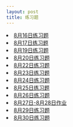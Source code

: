 ```yaml
---
layout: post
title: 练习题
---
```


<li> <a href="./0816/0816.html">8月16日练习题</a> </li>
<li> <a href="./0817/0817.html">8月17日练习题</a> </li>
<li> <a href="./0819/0819.html">8月19日练习题</a> </li>
<li> <a href="./0820/0820.html">8月20日练习题</a> </li>
<li> <a href="./0822/0822.html">8月22日练习题</a> </li>
<li> <a href="./0823/0823.html">8月23日练习题</a> </li>
<li> <a href="./0824/0824.html">8月24日练习题</a> </li>
<li> <a href="./0825/0825.html">8月25日练习题</a> </li>
<li> <a href="./0826/0826.html">8月26日练习题</a> </li>
<li> <a href="./0827-0828/0827-0828.html">8月27日-8月28日作业</a> </li>
<li> <a href="./0829/0829.html">8月29日练习题</a> </li>
<li> <a href="./0830/0830.html">8月30日练习题</a> </li>
